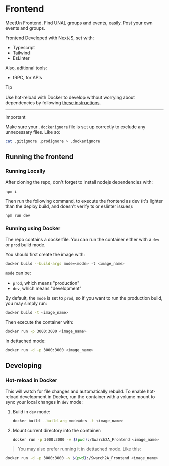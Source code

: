 # Frontend

MeetUn Frontend. Find UNAL groups and events, easily. Post your own events and groups.

Frontend Developed with NextJS, set with:

- Typescript
- Tailwind
- EsLinter

Also, aditional tools:

- tRPC, for APIs

> [!TIP]
> Use hot-reload with Docker to develop without worrying about dependencies by
> following [these instructions](#hot-reload-in-docker).

---

> [!IMPORTANT]
> Make sure your `.dockerignore` file is set up correctly to exclude any
> unnecessary files. Like so:

```sh
cat .gitignore .prodignore > .dockerignore
```

## Running the frontend

### Running Locally

After cloning the repo, don't forget to install nodejs dependencies with:

```sh
npm i
```

Then run the following command, to execute the frontend as dev (it's lighter than the deploy build, and doesn't verify ts or eslinter issues):

```sh
npm run dev
```

### Running using Docker

The repo contains a dockerfile. You can run the container either with a `dev` or
`prod` build mode.

You should first create the image with:

```sh
docker build --build-args mode=<mode> -t <image_name>
```

`mode` can be:

- `prod`, which means "production"
- `dev`, which means "development"

By default, the `mode` is set to `prod`, so if you want to run the production build,
you may simply run:

```sh
docker build -t <image_name>
```

Then execute the container with:

```sh
docker run -p 3000:3000 <image_name>
```

In dettached mode:

```sh
docker run -d -p 3000:3000 <image_name>
```

## Developing

### Hot-reload in Docker

This will watch for file changes and automatically rebuild. To enable hot-reload
development in Docker, run the container with a volume mount to sync your local
changes in `dev` mode:

1. Build in `dev` mode:

    ```sh
    docker build --build-arg mode=dev -t <image_name>
    ```

1. Mount current directory into the container:

    ```sh
    docker run -p 3000:3000 -v $(pwd):/Swarch2A_Frontend <image_name>
    ```

> You may also prefer running it in dettached mode. Like this:

```sh
docker run -d -p 3000:3000 -v $(pwd):/Swarch2A_Frontend <image_name>
```
